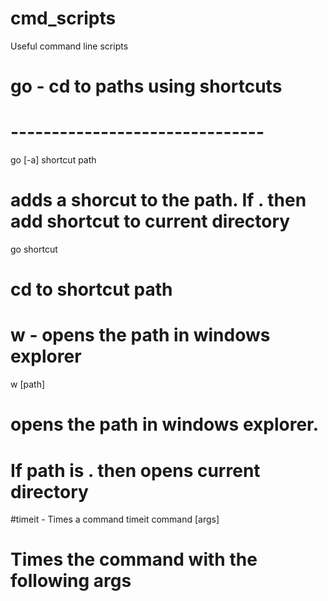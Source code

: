 # cmd_scripts
Useful command line scripts

# go - cd to paths using shortcuts
# -------------------------------
go [-a] shortcut path
# adds a shorcut to the path. If . then add shortcut to current directory
go shortcut
# cd to shortcut path

# w - opens the path in windows explorer
w [path]
# opens the path in windows explorer.
# If path is . then opens current directory

#timeit - Times a command
timeit command [args]
# Times the command with the following args
